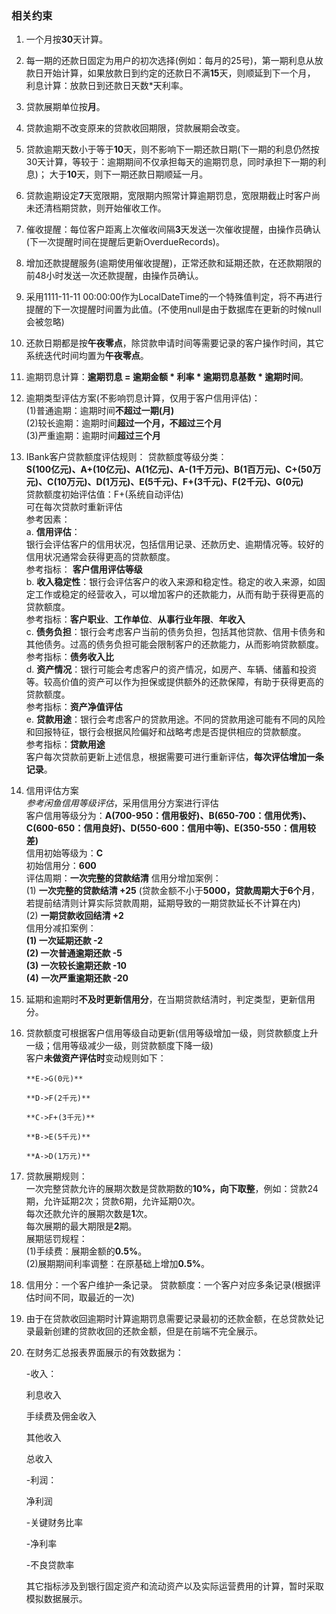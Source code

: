 ### 相关约束
1. 一个月按**30**天计算。

2. 每一期的还款日固定为用户的初次选择(例如：每月的25号)，第一期利息从放款日开始计算，如果放款日到约定的还款日不满**15**天，则顺延到下一个月，
     利息计算：放款日到还款日天数*天利率。

3. 贷款展期单位按**月**。

4. 贷款逾期不改变原来的贷款收回期限，贷款展期会改变。

5. 贷款逾期天数小于等于**10**天，则不影响下一期还款日期(下一期的利息仍然按30天计算，等较于：逾期期间不仅承担每天的逾期罚息，同时承担下一期的利息)；
     大于**10**天，则下一期还款日期顺延一月。

6. 贷款逾期设定**7**天宽限期，宽限期内照常计算逾期罚息，宽限期截止时客户尚未还清档期贷款，则开始催收工作。

7. 催收提醒：每位客户距离上次催收间隔**3**天发送一次催收提醒，由操作员确认(下一次提醒时间在提醒后更新OverdueRecords)。  

8. 增加还款提醒服务(逾期使用催收提醒)，正常还款和延期还款，在还款期限的前48小时发送一次还款提醒，由操作员确认。

9. 采用1111-11-11 00:00:00作为LocalDateTime的一个特殊值判定，将不再进行提醒的下一次提醒时间置为此值。(不使用null是由于数据库在更新的时候null会被忽略)

10. 还款日期都是按**午夜零点**，除贷款申请时间等需要记录的客户操作时间，其它系统迭代时间均置为**午夜零点**。

11. 逾期罚息计算：**逾期罚息 = 逾期金额 * 利率 * 逾期罚息基数 * 逾期时间**。

12. 逾期类型评估方案(不影响罚息计算，仅用于客户信用评估)：  
        (1)普通逾期：逾期时间**不超过一期(月)**  
        (2)较长逾期：逾期时间**超过一个月，不超过三个月**  
        (3)严重逾期：逾期时间**超过三个月**  

13. IBank客户贷款额度评估规则： 
        贷款额度等级分类：  
        **S(100亿元)、A+(10亿元)、A(1亿元)、A-(1千万元)、B(1百万元)、C+(50万元)、C(10万元)、D(1万元)、E(5千元)、F+(3千元)、F(2千元)、G(0元)**  
        贷款额度初始评估值：F+(系统自动评估)  
        可在每次贷款时重新评估  
        参考因素：  
        a. **信用评估**：  
        银行会评估客户的信用状况，包括信用记录、还款历史、逾期情况等。较好的信用状况通常会获得更高的贷款额度。  
        参考指标： **客户信用评估等级**  
        b. **收入稳定性**：银行会评估客户的收入来源和稳定性。稳定的收入来源，如固定工作或稳定的经营收入，可以增加客户的还款能力，从而有助于获得更高的贷款额度。  
        参考指标：**客户职业**、**工作单位**、**从事行业年限**、**年收入**  
        c. **债务负担**：银行会考虑客户当前的债务负担，包括其他贷款、信用卡债务和其他债务。过高的债务负担可能会限制客户的还款能力，从而影响贷款额度。  
        参考指标：**债务收入比**  
        d. **资产情况**：银行可能会考虑客户的资产情况，如房产、车辆、储蓄和投资等。较高价值的资产可以作为担保或提供额外的还款保障，有助于获得更高的贷款额度。  
        参考指标：**资产净值评估**  
        e. **贷款用途**：银行会考虑客户的贷款用途。不同的贷款用途可能有不同的风险和回报特征，银行会根据风险偏好和战略考虑是否提供相应的贷款额度。  
        参考指标：**贷款用途**    
        客户每次贷款前更新上述信息，根据需要可进行重新评估，**每次评估增加一条记录**。

14. 信用评估方案  
        _参考闲鱼信用等级评估_，采用信用分方案进行评估  
        客户信用等级分为：**A(700-950：信用极好)、B(650-700：信用优秀)、C(600-650：信用良好)、D(550-600：信用中等)、E(350-550：信用较差)**  
        信用初始等级为：**C**  
        初始信用分：**600**  
        评估周期：**一次完整的贷款结清**
        信用分增加案例：  
        (1) **一次完整的贷款结清 +25** (贷款金额不小于**5000，贷款周期大于6个月**，若提前结清则计算实际贷款周期，延期导致的一期贷款延长不计算在内)  
        (2) **一期贷款收回结清 +2**  
        信用分减扣案例：  
        **(1) 一次延期还款 -2  
        (2) 一次普通逾期还款 -5  
        (3) 一次较长逾期还款 -10  
        (4) 一次严重逾期还款 -20**  

15. 延期和逾期时**不及时更新信用分**，在当期贷款结清时，判定类型，更新信用分。

16. 贷款额度可根据客户信用等级自动更新(信用等级增加一级，则贷款额度上升一级；信用等级减少一级，则贷款额度下降一级)  
        客户**未做资产评估时**变动规则如下：  

        **E->G(0元)**  

        **D->F(2千元)**   

        **C->F+(3千元)**   

        **B->E(5千元)**  

        **A->D(1万元)**   

17. 贷款展期规则：  
        一次完整贷款允许的展期次数是贷款期数的**10%，向下取整**，例如：贷款24期，允许延期2次；贷款6期，允许延期0次。  
        每次还款允许的展期次数是**1**次。  
        每次展期的最大期限是**2**期。  
        展期惩罚规程：  
        (1)手续费：展期金额的**0.5%**。  
        (2)展期期间利率调整：在原基础上增加**0.5%**。  

18. 信用分：一个客户维护一条记录。  贷款额度：一个客户对应多条记录(根据评估时间不同，取最近的一次)  

19. 由于在贷款收回逾期时计算逾期罚息需要记录最初的还款金额，在总贷款处记录最新创建的贷款收回的还款金额，但是在前端不完全展示。

20. 在财务汇总报表界面展示的有效数据为：

      -收入：

      利息收入

      手续费及佣金收入

      其他收入

      总收入

      -利润：

      净利润

      -关键财务比率

      -净利率

      -不良贷款率

      

      其它指标涉及到银行固定资产和流动资产以及实际运营费用的计算，暂时采取模拟数据展示。

      
